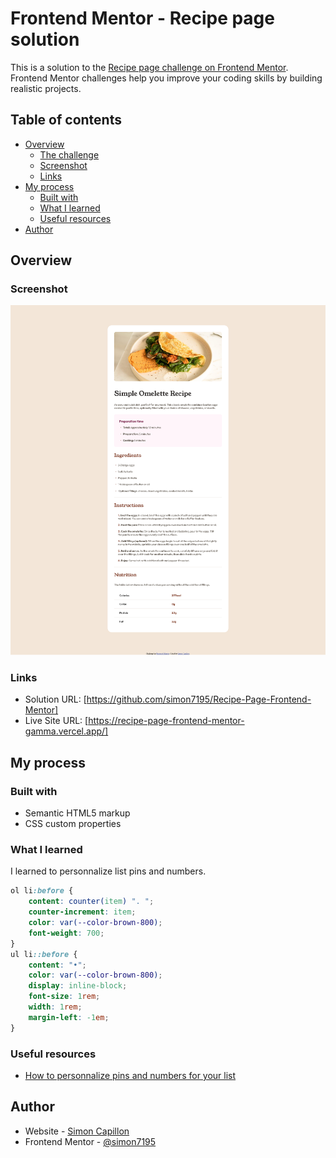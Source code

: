 # Frontend Mentor - Recipe page solution

This is a solution to the [Recipe page challenge on Frontend Mentor](https://www.frontendmentor.io/challenges/recipe-page-KiTsR8QQKm). Frontend Mentor challenges help you improve your coding skills by building realistic projects. 

## Table of contents

- [Overview](#overview)
  - [The challenge](#the-challenge)
  - [Screenshot](#screenshot)
  - [Links](#links)
- [My process](#my-process)
  - [Built with](#built-with)
  - [What I learned](#what-i-learned)
  - [Useful resources](#useful-resources)
- [Author](#author)

## Overview

### Screenshot

![](./screenshot.png)

### Links

- Solution URL: [https://github.com/simon7195/Recipe-Page-Frontend-Mentor]
- Live Site URL: [https://recipe-page-frontend-mentor-gamma.vercel.app/]

## My process

### Built with

- Semantic HTML5 markup
- CSS custom properties

### What I learned

I learned to personnalize list pins and numbers.

```css
ol li:before {
	content: counter(item) ". ";
	counter-increment: item;
	color: var(--color-brown-800);
	font-weight: 700;
}
ul li::before {
	content: "•";
	color: var(--color-brown-800);
	display: inline-block;
	font-size: 1rem;
	width: 1rem;
	margin-left: -1em;
}
```

### Useful resources

- [How to personnalize pins and numbers for your list](https://www.w3.org/Style/Examples/007/color-bullets.en.html)

## Author

- Website - [Simon Capillon](https://www.your-site.com)
- Frontend Mentor - [@simon7195](https://www.frontendmentor.io/profile/simon7195)
